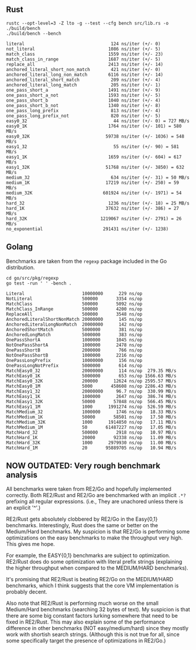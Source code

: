 Rust
----
```
rustc --opt-level=3 -Z lto -g --test --cfg bench src/lib.rs -o ./build/bench
./build/bench --bench

literal                                 124 ns/iter (+/- 0)
not_literal                            1086 ns/iter (+/- 5)
match_class                            1559 ns/iter (+/- 23)
match_class_in_range                   1687 ns/iter (+/- 5)
replace_all                            2413 ns/iter (+/- 14)
anchored_literal_short_non_match        421 ns/iter (+/- 0)
anchored_literal_long_non_match        6116 ns/iter (+/- 14)
anchored_literal_short_match            209 ns/iter (+/- 4)
anchored_literal_long_match             205 ns/iter (+/- 1)
one_pass_short_a                       1491 ns/iter (+/- 9)
one_pass_short_a_not                   1593 ns/iter (+/- 5)
one_pass_short_b                       1040 ns/iter (+/- 4)
one_pass_short_b_not                   1340 ns/iter (+/- 8)
one_pass_long_prefix                    813 ns/iter (+/- 4)
one_pass_long_prefix_not                820 ns/iter (+/- 5)
easy0_32                                 44 ns/iter (+/- 0) = 727 MB/s
easy0_1K                               1764 ns/iter (+/- 101) = 580 MB/s
easy0_32K                             59738 ns/iter (+/- 1036) = 548 MB/s
easy1_32                                 55 ns/iter (+/- 90) = 581 MB/s
easy1_1K                               1659 ns/iter (+/- 604) = 617 MB/s
easy1_32K                             51768 ns/iter (+/- 3850) = 632 MB/s
medium_32                               634 ns/iter (+/- 31) = 50 MB/s
medium_1K                             17219 ns/iter (+/- 250) = 59 MB/s
medium_32K                           601924 ns/iter (+/- 1971) = 54 MB/s
hard_32                                1236 ns/iter (+/- 18) = 25 MB/s
hard_1K                               37632 ns/iter (+/- 386) = 27 MB/s
hard_32K                            1219067 ns/iter (+/- 2791) = 26 MB/s
no_exponential                       291431 ns/iter (+/- 1238)
```

Golang
------
Benchmarks are taken from the `regexp` package included in the Go distribution.

```
cd go/src/pkg/regexp
go test -run ' ' -bench .

Literal                      10000000      229 ns/op
NotLiteral                   500000       3354 ns/op
MatchClass                   500000       5092 ns/op
MatchClass_InRange           500000       4200 ns/op
ReplaceAll                   500000       3548 ns/op
AnchoredLiteralShortNonMatch 20000000      145 ns/op
AnchoredLiteralLongNonMatch  20000000      142 ns/op
AnchoredShortMatch           5000000       381 ns/op
AnchoredLongMatch            5000000       383 ns/op
OnePassShortA                1000000      1045 ns/op
NotOnePassShortA             1000000      2478 ns/op
OnePassShortB                2000000       766 ns/op
NotOnePassShortB             1000000      2216 ns/op
OnePassLongPrefix            10000000      156 ns/op
OnePassLongNotPrefix         5000000       614 ns/op
MatchEasy0_32                20000000      114 ns/op  279.35 MB/s
MatchEasy0_1K                5000000       653 ns/op 1566.63 MB/s
MatchEasy0_32K               200000      12624 ns/op 2595.57 MB/s
MatchEasy0_1M                5000       458608 ns/op 2286.43 MB/s
MatchEasy1_32                20000000     96.7 ns/op  330.99 MB/s
MatchEasy1_1K                1000000      2647 ns/op  386.74 MB/s
MatchEasy1_32K               50000       57848 ns/op  566.45 MB/s
MatchEasy1_1M                1000      1991274 ns/op  526.59 MB/s
MatchMedium_32               1000000      1746 ns/op   18.33 MB/s
MatchMedium_1K               50000       58501 ns/op   17.50 MB/s
MatchMedium_32K              1000      1914850 ns/op   17.11 MB/s
MatchMedium_1M               50       61487227 ns/op   17.05 MB/s
MatchHard_32                 500000       2918 ns/op   10.97 MB/s
MatchHard_1K                 20000       92338 ns/op   11.09 MB/s
MatchHard_32K                1000      2979930 ns/op   11.00 MB/s
MatchHard_1M                 20       95889705 ns/op   10.94 MB/s
```


NOW OUTDATED: Very rough benchmark analysis
-------------------------------------------
All benchmarks were taken from RE2/Go and hopefully implemented correctly.
Both RE2/Rust and RE2/Go are benchmarked with an implicit `.*?` prefixing all
regular expressions. (i.e., They are unachored unless there is an explicit
'^'.)

RE2/Rust gets absolutely clobbered by RE2/Go in the Easy{0,1} benchmarks.
Interestingly, Rust does the same or better on the Medium/Hard benchmarks. My
suspicion is that RE2/Go is performing some optimizations on the easy
benchmarks to make the throughput very high. This gives me hope.

For example, the EASY{0,1} benchmarks are subject to optimization. RE2/Rust
does do some optimization with literal prefix strings (explaining the higher
throughput when compared to the MEDIUM/HARD benchmarks).

It's promising that RE2/Rust is beating RE2/Go on the MEDIUM/HARD benchmarks,
which I think suggests that the core VM implementation is probably decent.

Also note that RE2/Rust is performing much worse on the small Medium/Hard
benchmarks (searching 32 bytes of text). My suspicion is that there are some
big constant factors lurking somewhere that need to be fixed in RE2/Rust.
This may also explain some of the performance difference in other benchmarks
(NOT easy/medium/hard) since they mostly work with shortish search strings.
(Although this is not true for all, since some specifically target the presence
of optimizations in RE2/Go.)

